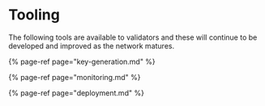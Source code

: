 # Tooling

The following tools are available to validators and these will continue to be developed and improved as the network matures. 

{% page-ref page="key-generation.md" %}

{% page-ref page="monitoring.md" %}

{% page-ref page="deployment.md" %}



